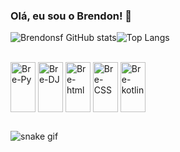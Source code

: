 
### Olá, eu sou o Brendon! 👋

![Brendonsf GitHub stats](https://github-readme-stats.vercel.app/api?username=Brendonsf0&show_icons=true&theme=dark)![Top Langs](https://github-readme-stats.vercel.app/api/top-langs/?username=Brendonsf0&hide_progress=true)

<div style="display: inline_block"><br>
    <img align="center" alt="Bre-Py" height="80" width="40" src="https://cdn.jsdelivr.net/gh/devicons/devicon@latest/icons/python/python-original.svg">
    <img align="center" alt="Bre-DJ" height="80" width="40" src="https://cdn.jsdelivr.net/gh/devicons/devicon@latest/icons/django/django-plain.svg">
    <img align="center" alt="Bre-html" height="80" width="40" src="https://cdn.jsdelivr.net/gh/devicons/devicon@latest/icons/html5/html5-original.svg">
    <img align="center" alt="Bre-CSS" height="80" width="40" src="https://cdn.jsdelivr.net/gh/devicons/devicon@latest/icons/css3/css3-original.svg">
    <img align="center" alt="Bre-kotlin" height="80" width="40" src="https://cdn.jsdelivr.net/gh/devicons/devicon@latest/icons/kotlin/kotlin-original.svg">
</div>

##
![snake gif](https://github.com/<Brendonsf0>/<brendonsf0>/blob/output/github-contribution-grid-snake.gif)

